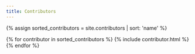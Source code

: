 ```yaml
---
title: Contributors
---
```


{% assign sorted_contributors = site.contributors | sort: 'name' %}

{% for contributor in sorted_contributors %}
  {% include contributor.html %}
{% endfor %}